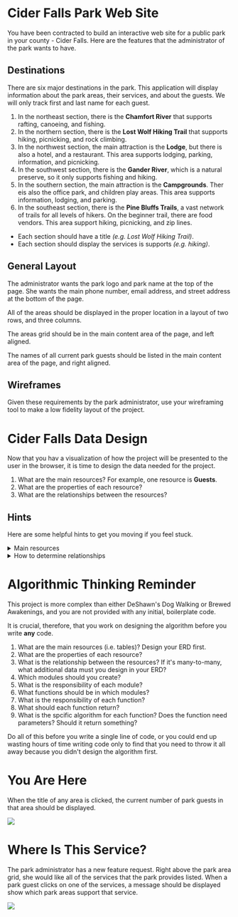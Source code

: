 # Cider Falls Park Web Site

You have been contracted to build an interactive web site for a public park in your county - Cider Falls. Here are the features that the administrator of the park wants to have.

## Destinations

There are six major destinations in the park. This application will display information about the park areas, their services, and about the guests. We will only track first and last name for each guest.

1. In the northeast section, there is the **Chamfort River** that supports rafting, canoeing, and fishing.
1. In the northern section, there is the **Lost Wolf Hiking Trail** that supports hiking, picnicking, and rock climbing.
1. In the northwest section, the main attraction is the **Lodge**, but there is also a hotel, and a restaurant. This area supports lodging, parking, information, and picnicking.
1. In the southwest section, there is the **Gander River**, which is a natural preserve, so it only supports fishing and hiking.
1. In the southern section, the main attraction is the  **Campgrounds**. Ther eis also the office park, and children play areas. This area supports information, lodging, and parking.
1. In the southeast section, there is the **Pine Bluffs Trails**, a vast network of trails for all levels of hikers. On the beginner trail, there are food vendors. This area support hiking, picnicking, and zip lines.

* Each section should have a title _(e.g. Lost Wolf Hiking Trail)_.
* Each section should display the services is supports _(e.g. hiking)_.

## General Layout

The administrator wants the park logo and park name at the top of the page. She wants the main phone number, email address, and street address at the bottom of the page.

All of the areas should be displayed in the proper location in a layout of two rows, and three columns.

The areas grid should be in the main content area of the page, and left aligned.

The names of all current park guests should be listed in the main content area of the page, and right aligned.

## Wireframes

Given these requirements by the park administrator, use your wireframing tool to make a low fidelity layout of the project.

# Cider Falls Data Design

Now that you hav a visualization of how the project will be presented to the user in the browser, it is time to design the data needed for the project.

1. What are the main resources? For example, one resource is **Guests**.
1. What are the properties of each resource?
1. What are the relationships between the resources?

## Hints

Here are some helpful hints to get you moving if you feel stuck.

<details>
    <summary>Main resources</summary>

These are the main resources, but may not be all of the tables you define in your ERD. That will depend on what you determine their relationships to be.

1. ParkAreas
1. Services
1. Guests

</details>

<details>
    <summary>How to determine relationships</summary>

Pick two resources in your ERD. For example, ParkAreas and Guests. Then ask yourself the following two questions.

1. Can a park area have many guests?
1. Can a guest currently be visting many park areas?

If the answer to only one of those questions is yes, the you have a one-to-many relationship. You put the foreign key on the correct resource and draw the relationship.

If the answer both one of those questions is yes, then you have a many-to-many relationship. This requires a joining table between the resources which will contain a foreign key to each main resource. Then draw both relationships.
</details>

# Algorithmic Thinking Reminder

This project is more complex than either DeShawn's Dog Walking or Brewed Awakenings, and you are not provided with any initial, boilerplate code.

It is crucial, therefore, that you work on designing the algorithm before you write **any** code.

1. What are the main resources (i.e. tables)? Design your ERD first.
1. What are the properties of each resource?
1. What is the relationship between the resources? If it's many-to-many, what additional data must you design in your ERD?
1. Which modules should you create?
1. What is the responsibility of each module?
1. What functions should be in which modules?
1. What is the responsibility of each function?
1. What should each function return?
1. What is the spcific algorithm for each function? Does the function need parameters? Should it return something?

Do all of this before you write a single line of code, or you could end up wasting hours of time writing code only to find that you need to throw it all away because you didn't design the algorithm first.

# You Are Here

When the title of any area is clicked, the current number of park guests in that area should be displayed.

![](https://raw.githubusercontent.com/nashville-software-school/client-side-mastery/cohort-60/book-4-deshawns-dog-walking/chapters/images/you-are-here.gif)

# Where Is This Service?

The park administrator has a new feature request. Right above the park area grid, she would like all of the services that the park provides listed. When a park guest clicks on one of the services, a message should be displayed show which park areas support that service.

![](https://github.com/nashville-software-school/client-side-mastery/blob/cohort-60/book-4-deshawns-dog-walking/chapters/images/cider-falls-services.gif?raw=true)
